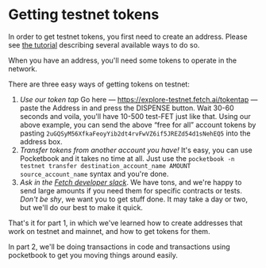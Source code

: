 # Getting testnet tokens

In order to get testnet tokens, you first need to create an address. Please see [the tutorial](/walkthrough/creating-addresses) describing several available ways to do so.

When you have an address, you'll need some tokens to operate in the network.

There are three easy ways of getting tokens on testnet:

1. *Use our token tap* Go here — https://explore-testnet.fetch.ai/tokentap — paste the Address in and press the DISPENSE button. Wait 30-60 seconds and voila, you'll have 10-500 test-FET just like that. Using our above example, you can send the above “free for all” account tokens by pasting `2uGQSyM56XfkaFeoyYib2dt4rvFwVZ6if5JREZd54d1sNehEQ5` into the address box.
2. *Transfer tokens from another account you have!* It's easy, you can use Pocketbook and it takes no time at all. Just use the `pocketbook -n testnet transfer destination_account_name AMOUNT source_account_name` syntax and you're done.
3. *Ask in the [Fetch developer slack](https://join.slack.com/t/fetch-ai/shared_invite/enQtNDI2MDYwMjE3OTQwLWY0ZjAyYjM0NGQzNWRhNDMxMzdjYmVhYTE3NDNhNTAyMTE0YWRkY2VmOWRmMGQ3ODM1N2NjOWUwNDExM2U3YjY)*. We have tons, and we're happy to send large amounts if you need them for specific contracts or tests. *Don't be shy*, we want you to get stuff done. It may take a day or two, but we'll do our best to make it quick.

That's it for part 1, in which we've learned how to create addresses that work on testnet and mainnet, and how to get tokens for them.

In part 2, we'll be doing transactions in code and transactions using pocketbook to get you moving things around easily.
